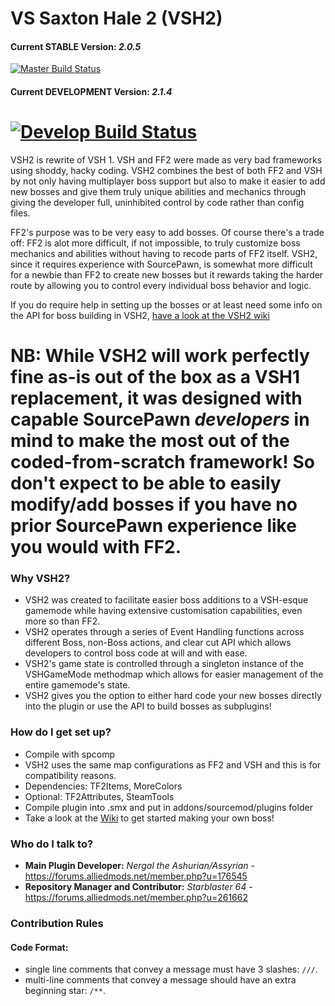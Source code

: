 # VS Saxton Hale 2 (VSH2)

#### Current STABLE Version: *2.0.5*
[![Master Build Status](https://travis-ci.org/VSH2-Devs/Vs-Saxton-Hale-2.svg?branch=master)](https://travis-ci.org/VSH2-Devs/Vs-Saxton-Hale-2)
#### Current DEVELOPMENT Version: *2.1.4*
[![Develop Build Status](https://travis-ci.org/VSH2-Devs/Vs-Saxton-Hale-2.svg?branch=develop)](https://travis-ci.org/VSH2-Devs/Vs-Saxton-Hale-2)
======
VSH2 is rewrite of VSH 1. VSH and FF2 were made as very bad frameworks using shoddy, hacky coding. VSH2 combines the best of both FF2 and VSH by not only having multiplayer boss support but also to make it easier to add new bosses and give them truly unique abilities and mechanics through giving the developer full, uninhibited control by code rather than config files.

FF2's purpose was to be very easy to add bosses. Of course there's a trade off: FF2 is alot more difficult, if not impossible, to truly customize boss mechanics and abilities without having to recode parts of FF2 itself. VSH2, since it requires experience with SourcePawn, is somewhat more difficult for a newbie than FF2 to create new bosses but it rewards taking the harder route by allowing you to control every individual boss behavior and logic.

If you do require help in setting up the bosses or at least need some info on the API for boss building in VSH2, [have a look at the VSH2 wiki](https://github.com/VSH2-Devs/Vs-Saxton-Hale-2/wiki)

**NB:** While VSH2 will work perfectly fine as-is out of the box as a VSH1 replacement, it was designed with capable SourcePawn **_developers_** in mind to make the most out of the coded-from-scratch framework! So don't expect to be able to easily modify/add bosses if you have no prior SourcePawn experience like you would with FF2.
======

### Why VSH2?

* VSH2 was created to facilitate easier boss additions to a VSH-esque gamemode while having extensive customisation capabilities, even more so than FF2.
* VSH2 operates through a series of Event Handling functions across different Boss, non-Boss actions, and clear cut API which allows developers to control boss code at will and with ease.
* VSH2's game state is controlled through a singleton instance of the VSHGameMode methodmap which allows for easier management of the entire gamemode's state.
* VSH2 gives you the option to either hard code your new bosses directly into the plugin or use the API to build bosses as subplugins!

### How do I get set up?

* Compile with spcomp
* VSH2 uses the same map configurations as FF2 and VSH and this is for compatibility reasons.
* Dependencies: TF2Items, MoreColors
* Optional: TF2Attributes, SteamTools
* Compile plugin into .smx and put in addons/sourcemod/plugins folder
* Take a look at the [Wiki](https://github.com/VSH2-Devs/Vs-Saxton-Hale-2/wiki) to get started making your own boss!

### Who do I talk to?

* **Main Plugin Developer:** *Nergal the Ashurian/Assyrian* - https://forums.alliedmods.net/member.php?u=176545
* **Repository Manager and Contributor:** *Starblaster 64* - https://forums.alliedmods.net/member.php?u=261662

### Contribution Rules
#### Code Format:
* single line comments that convey a message must have 3 slashes: `///`.
* multi-line comments that convey a message should have an extra beginning star: `/**`.

